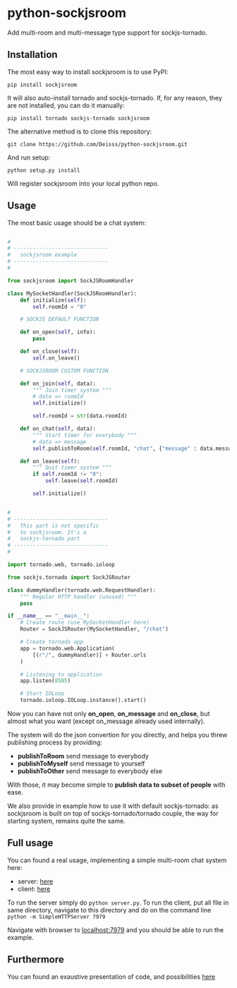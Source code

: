 python-sockjsroom
=================

Add multi-room and multi-message type support for sockjs-tornado.


Installation
------------

The most easy way to install sockjsroom is to use PyPI:
```
pip install sockjsroom
```
It will also auto-install tornado and sockjs-tornado. If, for any reason, they are not installed, you can do it manually:
```
pip install tornado sockjs-tornado sockjsroom
```

The alternative method is to clone this repository:
```
git clone https://github.com/Deisss/python-sockjsroom.git
```
And run setup:
```
python setup.py install
```

Will register sockjsroom into your local python repo.


Usage
-----

The most basic usage should be a chat system:

```python

#
# ------------------------------
#   sockjsroom example
# ------------------------------
#

from sockjsroom import SockJSRoomHandler

class MySocketHandler(SockJSRoomHandler):
    def initialize(self):
        self.roomId = "0"

    # SOCKJS DEFAULT FUNCTION

    def on_open(self, info):
        pass

    def on_close(self):
        self.on_leave()

    # SOCKJSROOM CUSTOM FUNCTION

    def on_join(self, data):
        """ Join timer system """
        # data => roomId
        self.initialize()

        self.roomId = str(data.roomId)

    def on_chat(self, data):
        """ Start timer for everybody """
        # data => message
        self.publishToRoom(self.roomId, "chat", {"message" : data.message})

    def on_leave(self):
        """ Quit timer system """
        if self.roomId != "0":
            self.leave(self.roomId)

        self.initialize()


#
# ------------------------------
#   This part is not specific
#   to sockjsroom. It's a
#   sockjs-tornado part
# ------------------------------
#

import tornado.web, tornado.ioloop

from sockjs.tornado import SockJSRouter

class dummyHandler(tornado.web.RequestHandler):
    """ Regular HTTP handler (unused) """
    pass

if __name__ == "__main__":
    # Create route (use MySocketHandler here)
    Router = SockJSRouter(MySocketHandler, "/chat")

    # Create tornado app
    app = tornado.web.Application(
        [(r"/", dummyHandler)] + Router.urls
    )

    # Listening to application
    app.listen(8585)

    # Start IOLoop
    tornado.ioloop.IOLoop.instance().start()
```
Now you can have not only **on_open**, **on_message** and **on_close**, 
but almost what you want (except on_message already used internally).

The system will do the json convertion for you directly, and helps you
threw publishing process by providing:

  * **publishToRoom** send message to everybody
  * **publishToMyself** send message to yourself
  * **publishToOther** send message to everybody else

With those, it may become simple to __publish data to subset of people__ with ease.

We also provide in example how to use it with default sockjs-tornado: as sockjsroom is built
on top of sockjs-tornado/tornado couple, the way for starting system, remains quite the same.



Full usage
----------
You can found a real usage, implementing a simple multi-room chat system here:

  * server: [here](https://gist.github.com/Deisss/7941149)
  * client: [here](https://gist.github.com/Deisss/7941180)

To run the server simply do ```python server.py```.
To run the client, put all file in same directory, navigate to this directory and do on the command line ```python -m SimpleHTTPServer 7979```

Navigate with browser to [localhost:7979](http://localhost:7979) and you should be able to run the example.


Furthermore
-----------

You can found an exaustive presentation of code, and possibilities [here](http://simplapi.wordpress.com/2013/09/22/sockjs-on-steroids/)
